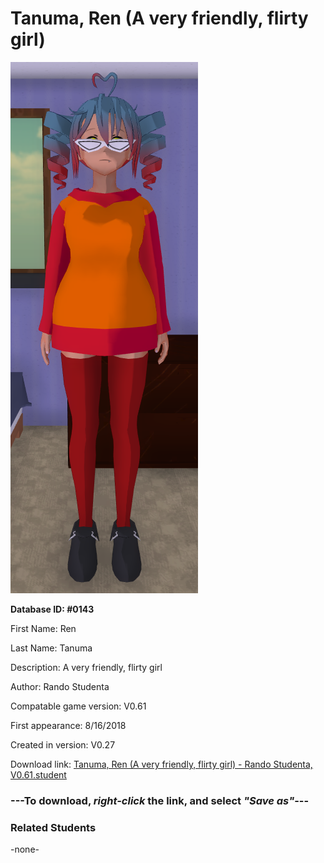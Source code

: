 # Tanuma, Ren (A very friendly, flirty girl)

<img src="../../Files/Images/Tanuma, Ren (A very friendly, flirty girl).png" title="Tanuma, Ren (A very friendly, flirty girl) - Rando Studenta, V0.61">

**Database ID: #0143**

First Name: Ren

Last Name: Tanuma

Description: A very friendly, flirty girl

Author: Rando Studenta

Compatable game version: V0.61

First appearance: 8/16/2018

Created in version: V0.27

Download link: <a href="https://raw.githubusercontent.com/Arbiter1223/Daigaku-Gurashi-Custom-Students/master/Files/Student%20Files/Tanuma%2C%20Ren%20(A%20very%20friendly%2C%20flirty%20girl)%20-%20Rando%20Studenta%2C%20V0.61.student">Tanuma, Ren (A very friendly, flirty girl) - Rando Studenta, V0.61.student</a>

### ---**To download, _right-click_ the link, and select _"Save as"_**---

### Related Students

-none-
